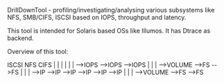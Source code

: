 DrillDownTool - profiling/investigating/analysing various subsystems like NFS, SMB/CIFS, ISCSI based on IOPS, throughput and latency.

This tool is intended for Solaris based OSs like Illumos. It has Dtrace as backend.

Overview of this tool:

ISCSI                                NFS                       CIFS
|                                    |                         |
|                                    |                         |
-->IOPS                              -->IOPS                   -->IOPS
      |                                    |                         |
      -->VOLUME                            -->FS                     -->FS
	      |                                |                         |
	      -->IP                            -->IP                     -->IP
      -->IP                                -->IP                     -->IP
    	  |                                    |                         |
    	  -->VOLUME                            -->FS                     -->FS